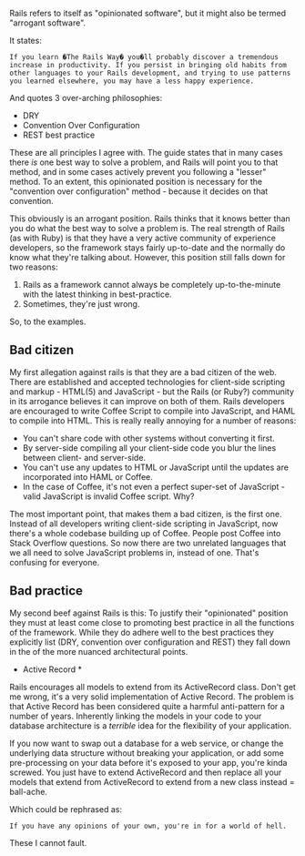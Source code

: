 Rails refers to itself as "opinionated software", but it might also be termed "arrogant software".

It states:

    If you learn �The Rails Way� you�ll probably discover a tremendous increase in productivity. If you persist in bringing old habits from other languages to your Rails development, and trying to use patterns you learned elsewhere, you may have a less happy experience.

And quotes 3 over-arching philosophies:

 * DRY
 * Convention Over Configuration
 * REST best practice

These are all principles I agree with. The guide states that in many cases there *is* one best way to solve a problem, and Rails will point you to that method, and in some cases actively prevent you following a "lesser" method. To an extent, this opinionated position is necessary for the "convention over configuration" method - because it decides on that convention.

This obviously is an arrogant position. Rails thinks that it knows better than you do what the best way to solve a problem is. The real strength of Rails (as with Ruby) is that they have a very active community of experience developers, so the framework stays fairly up-to-date and the normally do know what they're talking about. However, this position still falls down for two reasons:

 1. Rails as a framework cannot always be completely up-to-the-minute with the latest thinking in best-practice.
 2. Sometimes, they're just wrong.

So, to the examples.

Bad citizen
---

My first allegation against rails is that they are a bad citizen of the web. There are established and accepted technologies for client-side scripting and markup - HTML(5) and JavaScript - but the Rails (or Ruby?) community in its arrogance believes it can improve on both of them. Rails developers are encouraged to write Coffee Script to compile into JavaScript, and HAML to compile into HTML. This is really really annoying for a number of reasons:

 - You can't share code with other systems without converting it first.
 - By server-side compiling all your client-side code you blur the lines between client- and server-side.
 - You can't use any updates to HTML or JavaScript until the updates are incorporated into HAML or Coffee.
 - In the case of Coffee, it's not even a perfect super-set of JavaScript - valid JavaScript is invalid Coffee script. Why?

The most important point, that makes them a bad citizen, is the first one. Instead of all developers writing client-side scripting in JavaScript, now there's a whole codebase building up of Coffee. People post Coffee into Stack Overflow questions. So now there are two unrelated languages that we all need to solve JavaScript problems in, instead of one. That's confusing for everyone.

Bad practice
---

My second beef against Rails is this: To justify their "opinionated" position they must at least come close to promoting best practice in all the functions of the framework. While they do adhere well to the best practices they explicitly list (DRY, convention over configuration and REST) they fall down in the of the more nuanced architectural points.

* Active Record *

Rails encourages all models to extend from its ActiveRecord class. Don't get me wrong, it's a very solid implementation of Active Record. The problem is that Active Record has been considered quite a harmful anti-pattern for a number of years. Inherently linking the models in your code to your database architecture is a *terrible* idea for the flexibility of your application.

If you now want to swap out a database for a web service, or change the underlying data structure without breaking your application, or add some pre-processing on your data before it's exposed to your app, you're kinda screwed. You just have to extend ActiveRecord and then replace all your models that extend from ActiveRecord to extend from a new class instead = ball-ache.

Which could be rephrased as:

    If you have any opinions of your own, you're in for a world of hell.

These I cannot fault.

